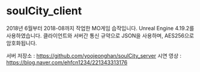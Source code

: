 # soulCity_client
2018년 6월부터 2018-08까지 작업한 MO게임 습작입니다. Unreal Engine 4.19.2를 사용하였습니다. 클라이언트와 서버간 통신 규약으로 JSON을 사용하며, AES256으로 암호화됩니다.

서버 저장소 : https://github.com/yoojeonghan/soulCity_server
시연 영상 : https://blog.naver.com/ehfcn1234/221343313176